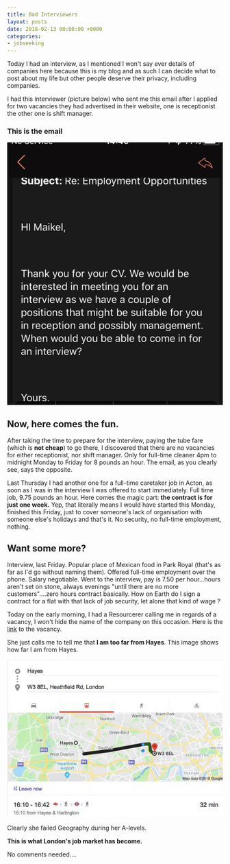 ```yaml
---
title: Bad Interviewers
layout: posts
date: 2018-02-13 00:00:00 +0000
categories:
- jobseeking
---
```

Today I had an interview, as I mentioned I won't say ever details of companies here because this is my blog and as such I can decide what to post about my life but other people deserve their privacy, including companies.

I had this interviewer (picture below) who sent me this email after I applied for two vacancies they had advertised in their website, one is receptionist the other one is shift manager.

### This is the email

![](/uploads/2018/02/13/DV7EWyzWsAAWAhC.jpg)

## Now, here comes the fun.

After taking the time to prepare for the interview, paying the tube fare (which is **not cheap**) to go there, I discovered that there are no vacancies for either receptionist, nor shift manager. Only for full-time cleaner 4pm to midnight Monday to Friday for 8 pounds an hour. The email, as you clearly see, says the opposite.

Last Thursday I had another one for a full-time caretaker job in Acton, as soon as I was in the interview I was offered to start immediately. Full time job, 9.75 pounds an hour. Here comes the magic part: **the contract is for just one week.** Yep, that literally means I would have started this Monday, finished this Friday, just to cover someone's lack of organisation with someone else's holidays and that's it. No security, no full-time employment, nothing.

## Want some more?

Interview, last Friday. Popular place of Mexican food in Park Royal (that's as far as I'd go without naming them). Offered full-time employment over the phone. Salary negotiable. Went to the interview, pay is 7.50 per hour...hours aren't set on stone, always evenings "until there are no more customers"....zero hours contract basically. How on Earth do I sign a contract for a flat with that lack of job security, let alone that kind of wage ?

Today on the early morning, I had a Resourcerer calling me in regards of a vacancy, I won't hide the name of the company on this occasion. Here is the [link](https://www.cv-library.co.uk/job/207352593/Screen-Print-Assistants) to the vacancy. 

She just calls me to tell me that **I am too far from Hayes**. This image shows how far I am from Hayes. 

![](/uploads/2018/02/13/27750063_383433218784475_3858830215375170726_n.jpg)

Clearly she failed Geography during her A-levels. 

**This is what London's job market has become.**

No comments needed....